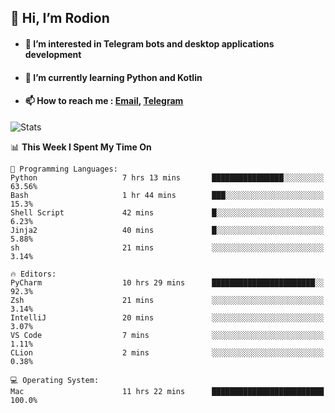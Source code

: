 ## 👋 Hi, I’m Rodion
- #### 👀 I’m interested in Telegram bots and desktop applications development
- #### 🌱 I’m currently learning Python and Kotlin
- #### 📫 How to reach me : [Email](mailto:me@lavn.ml), [Telegram](https://t.me/fast_geek)

![Stats](https://github-readme-stats.vercel.app/api?username=fast-geek&show_icons=true&theme=react&hide=issues&count_private=true&layout=compact)


<!--START_SECTION:waka-->
📊 **This Week I Spent My Time On** 

```text
💬 Programming Languages: 
Python                   7 hrs 13 mins       ████████████████░░░░░░░░░   63.56% 
Bash                     1 hr 44 mins        ███░░░░░░░░░░░░░░░░░░░░░░   15.3% 
Shell Script             42 mins             █░░░░░░░░░░░░░░░░░░░░░░░░   6.23% 
Jinja2                   40 mins             █░░░░░░░░░░░░░░░░░░░░░░░░   5.88% 
sh                       21 mins             ░░░░░░░░░░░░░░░░░░░░░░░░░   3.14%

🔥 Editors: 
PyCharm                  10 hrs 29 mins      ███████████████████████░░   92.3% 
Zsh                      21 mins             ░░░░░░░░░░░░░░░░░░░░░░░░░   3.14% 
IntelliJ                 20 mins             ░░░░░░░░░░░░░░░░░░░░░░░░░   3.07% 
VS Code                  7 mins              ░░░░░░░░░░░░░░░░░░░░░░░░░   1.11% 
CLion                    2 mins              ░░░░░░░░░░░░░░░░░░░░░░░░░   0.38%

💻 Operating System: 
Mac                      11 hrs 22 mins      █████████████████████████   100.0%

```


<!--END_SECTION:waka-->
